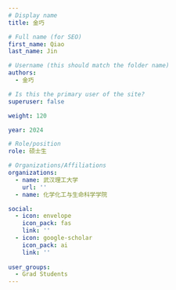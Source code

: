 ```yaml
---
# Display name
title: 金巧

# Full name (for SEO)
first_name: Qiao
last_name: Jin

# Username (this should match the folder name)
authors:
  - 金巧

# Is this the primary user of the site?
superuser: false

weight: 120

year: 2024

# Role/position
role: 硕士生

# Organizations/Affiliations
organizations:
  - name: 武汉理工大学
    url: ''
  - name: 化学化工与生命科学学院

social:
  - icon: envelope
    icon_pack: fas
    link: ''
  - icon: google-scholar
    icon_pack: ai
    link: ''
  
user_groups:
  - Grad Students
---
```




